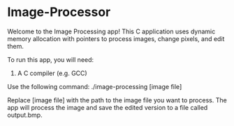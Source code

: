 # Image-Processor
Welcome to the Image Processing app! This C application uses dynamic memory allocation with pointers to process images, change pixels, and edit them.

To run this app, you will need:

1. A C compiler (e.g. GCC)

Use the following command: ./image-processing [image file]

Replace [image file] with the path to the image file you want to process. The app will process the image and save the edited version to a file called output.bmp.
